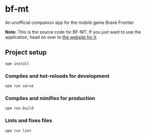 # bf-mt

An unofficial companion app for the mobile game Brave Frontier

**Note:** This is the source code for BF-MT. If you just want to use the application, head on over to [the website for it](https://joshuacastor.me/bf-mt/#/).

## Project setup
```
npm install
```

### Compiles and hot-reloads for development
```
npm run serve
```

### Compiles and minifies for production
```
npm run build
```

### Lints and fixes files
```
npm run lint
```
